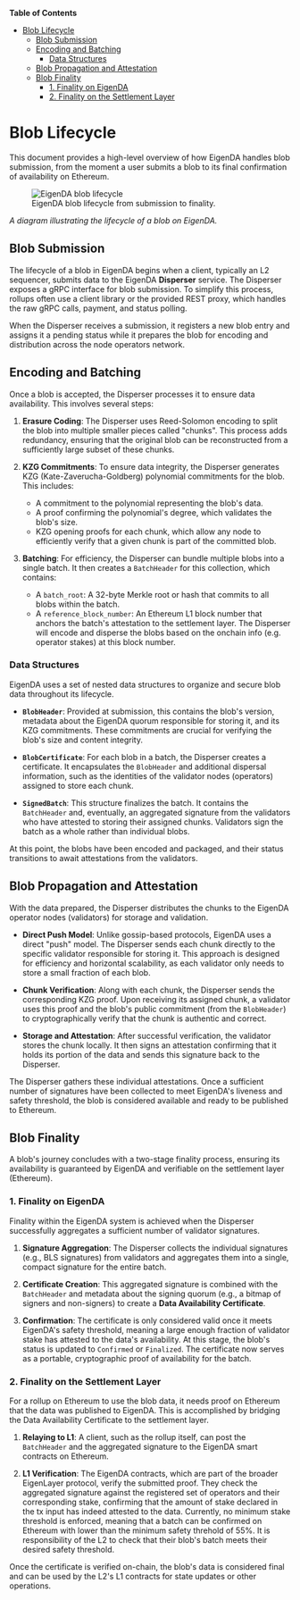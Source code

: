 <!-- START doctoc generated TOC please keep comment here to allow auto update -->
<!-- DON'T EDIT THIS SECTION, INSTEAD RE-RUN doctoc TO UPDATE -->
**Table of Contents**

- [Blob Lifecycle](#blob-lifecycle)
  - [Blob Submission](#blob-submission)
  - [Encoding and Batching](#encoding-and-batching)
    - [Data Structures](#data-structures)
  - [Blob Propagation and Attestation](#blob-propagation-and-attestation)
  - [Blob Finality](#blob-finality)
    - [1. Finality on EigenDA](#1-finality-on-eigenda)
    - [2. Finality on the Settlement Layer](#2-finality-on-the-settlement-layer)

<!-- END doctoc generated TOC please keep comment here to allow auto update -->

# Blob Lifecycle

This document provides a high-level overview of how EigenDA handles blob submission, from the moment a user submits a blob to its final confirmation of availability on Ethereum.

<figure>
 <img src="../../../static/assets/eigenda_blob_lifecycle.svg" alt="EigenDA blob lifecycle"> 
    <figcaption>EigenDA blob lifecycle from submission to finality.</figcaption>
</figure>

*A diagram illustrating the lifecycle of a blob on EigenDA.*

## Blob Submission

The lifecycle of a blob in EigenDA begins when a client, typically an L2 sequencer, submits data to the EigenDA **Disperser** service. The Disperser exposes a gRPC interface for blob submission. To simplify this process, rollups often use a client library or the provided REST proxy, which handles the raw gRPC calls, payment, and status polling.

When the Disperser receives a submission, it registers a new blob entry and assigns it a pending status while it prepares the blob for encoding and distribution across the node operators network.

## Encoding and Batching

Once a blob is accepted, the Disperser processes it to ensure data availability. This involves several steps:

1.  **Erasure Coding**: The Disperser uses Reed-Solomon encoding to split the blob into multiple smaller pieces called "chunks". This process adds redundancy, ensuring that the original blob can be reconstructed from a sufficiently large subset of these chunks.

2.  **KZG Commitments**: To ensure data integrity, the Disperser generates KZG (Kate-Zaverucha-Goldberg) polynomial commitments for the blob. This includes:
    *   A commitment to the polynomial representing the blob's data.
    *   A proof confirming the polynomial's degree, which validates the blob's size.
    *   KZG opening proofs for each chunk, which allow any node to efficiently verify that a given chunk is part of the committed blob.

3.  **Batching**: For efficiency, the Disperser can bundle multiple blobs into a single batch. It then creates a `BatchHeader` for this collection, which contains:
    *   A `batch_root`: A 32-byte Merkle root or hash that commits to all blobs within the batch.
    *   A `reference_block_number`: An Ethereum L1 block number that anchors the batch's attestation to the settlement layer. The Disperser will encode and disperse the blobs based on the onchain info (e.g. operator stakes) at this block number.

### Data Structures

EigenDA uses a set of nested data structures to organize and secure blob data throughout its lifecycle.

*   **`BlobHeader`**: Provided at submission, this contains the blob's version, metadata about the EigenDA quorum responsible for storing it, and its KZG commitments. These commitments are crucial for verifying the blob's size and content integrity.

*   **`BlobCertificate`**: For each blob in a batch, the Disperser creates a certificate. It encapsulates the `BlobHeader` and additional dispersal information, such as the identities of the validator nodes (operators) assigned to store each chunk.

*   **`SignedBatch`**: This structure finalizes the batch. It contains the `BatchHeader` and, eventually, an aggregated signature from the validators who have attested to storing their assigned chunks. Validators sign the batch as a whole rather than individual blobs.

At this point, the blobs have been encoded and packaged, and their status transitions to await attestations from the validators.

## Blob Propagation and Attestation

With the data prepared, the Disperser distributes the chunks to the EigenDA operator nodes (validators) for storage and validation.

*   **Direct Push Model**: Unlike gossip-based protocols, EigenDA uses a direct "push" model. The Disperser sends each chunk directly to the specific validator responsible for storing it. This approach is designed for efficiency and horizontal scalability, as each validator only needs to store a small fraction of each blob.

*   **Chunk Verification**: Along with each chunk, the Disperser sends the corresponding KZG proof. Upon receiving its assigned chunk, a validator uses this proof and the blob's public commitment (from the `BlobHeader`) to cryptographically verify that the chunk is authentic and correct.

*   **Storage and Attestation**: After successful verification, the validator stores the chunk locally. It then signs an attestation confirming that it holds its portion of the data and sends this signature back to the Disperser.

The Disperser gathers these individual attestations. Once a sufficient number of signatures have been collected to meet EigenDA's liveness and safety threshold, the blob is considered available and ready to be published to Ethereum.

## Blob Finality

A blob's journey concludes with a two-stage finality process, ensuring its availability is guaranteed by EigenDA and verifiable on the settlement layer (Ethereum).

### 1. Finality on EigenDA

Finality within the EigenDA system is achieved when the Disperser successfully aggregates a sufficient number of validator signatures.

1.  **Signature Aggregation**: The Disperser collects the individual signatures (e.g., BLS signatures) from validators and aggregates them into a single, compact signature for the entire batch.

2.  **Certificate Creation**: This aggregated signature is combined with the `BatchHeader` and metadata about the signing quorum (e.g., a bitmap of signers and non-signers) to create a **Data Availability Certificate**.

3.  **Confirmation**: The certificate is only considered valid once it meets EigenDA's safety threshold, meaning a large enough fraction of validator stake has attested to the data's availability. At this stage, the blob's status is updated to `Confirmed` or `Finalized`. The certificate now serves as a portable, cryptographic proof of availability for the batch.

### 2. Finality on the Settlement Layer

For a rollup on Ethereum to use the blob data, it needs proof on Ethereum that the data was published to EigenDA. This is accomplished by bridging the Data Availability Certificate to the settlement layer.

1.  **Relaying to L1**: A client, such as the rollup itself, can post the `BatchHeader` and the aggregated signature to the EigenDA smart contracts on Ethereum.

2.  **L1 Verification**: The EigenDA contracts, which are part of the broader EigenLayer protocol, verify the submitted proof. They check the aggregated signature against the registered set of operators and their corresponding stake, confirming that the amount of stake declared in the tx input has indeed attested to the data. Currently, no minimum stake threshold is enforced, meaning that a batch can be confirmed on Ethereum with lower than the minimum safety threhold of 55%. It is responsibility of the L2 to check that their blob's batch meets their desired safety threshold.

Once the certificate is verified on-chain, the blob's data is considered final and can be used by the L2's L1 contracts for state updates or other operations. 